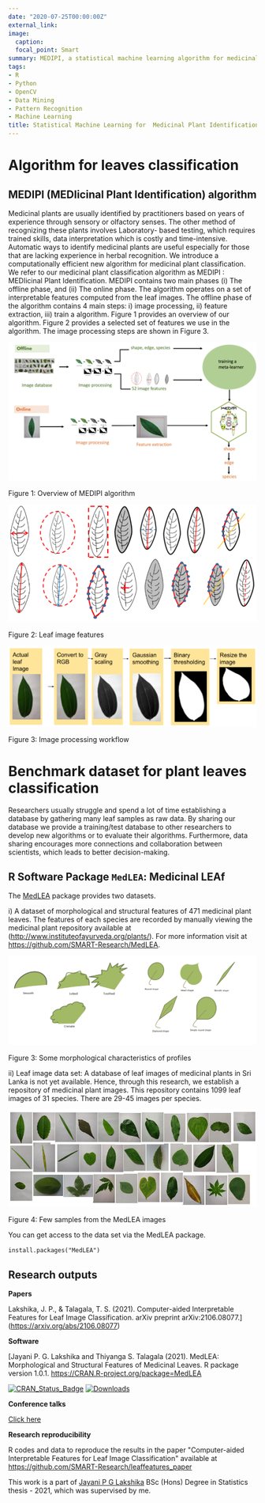 ```yaml
---
date: "2020-07-25T00:00:00Z"
external_link: 
image:
  caption: 
  focal_point: Smart
summary: MEDIPI, a statistical machine learning algorithm for medicinal plant identification and a leaf image database for plant classification.
tags:
- R
- Python
- OpenCV
- Data Mining
- Pattern Recognition
- Machine Learning
title: Statistical Machine Learning for  Medicinal Plant Identification
---
```



# Algorithm for leaves classification

## MEDIPI (**MEDI**icinal **P**lant **I**dentification) algorithm 

Medicinal plants are usually identified by practitioners based on years of experience through
sensory or olfactory senses. The other method of recognizing these plants involves Laboratory-
based testing, which requires trained skills, data interpretation which is costly and time-intensive. Automatic ways to identify medicinal plants are useful especially for those that are lacking experience in herbal recognition. We introduce a computationally efficient new algorithm for medicinal plant classification.  We
refer to our medicinal plant classification algorithm as MEDIPI : MEDIicinal Plant
Identification. MEDIPI
contains two main phases (i) The offline phase, and (ii) The online phase. The algorithm operates on a set of interpretable features  computed from the leaf images. The offline phase of the algorithm contains 4 main steps: i) image processing, ii) feature extraction, iii) train a algorithm. Figure 1 provides an overview of our algorithm. Figure 2 provides a selected set of features we use in the algorithm. The image processing steps are shown in Figure 3.

![](medipi.png)

Figure 1: Overview of MEDIPI algorithm

![](sh_f.png)


Figure 2: Leaf image features

![](image_processing.png)

Figure 3: Image processing workflow


# Benchmark dataset for plant leaves classification



Researchers usually struggle and spend a lot of time
establishing a database by gathering many leaf samples as raw data. By sharing our database we
provide a training/test database to other researchers to develop new algorithms or to evaluate their algorithms. Furthermore,  data
sharing encourages more connections and collaboration between scientists, which leads to better decision-making.

## R Software Package `MedLEA`: **Med**icinal **LEA**f




The [MedLEA](https://github.com/SMART-Research/MedLEA) package provides two datasets.

i) A dataset of morphological and structural features of 471 medicinal plant leaves. The features of each species are recorded by manually viewing the medicinal plant repository available at (<http://www.instituteofayurveda.org/plants/>). For more information visit at <https://github.com/SMART-Research/MedLEA>.

![](leaf.png)

Figure 3:  Some morphological characteristics of profiles

ii) Leaf image data set:  A database of leaf images of medicinal plants in Sri Lanka is
not yet available. Hence, through this research, we establish a repository of medicinal
plant images. This repository contains 1099 leaf images of 31 species. There are 29-45 images per species. 

![](imgleaf.png)

Figure 4: Few samples from the MedLEA images

You can get access to the data set via the MedLEA package. 

```{r, eval=FLASE}
install.packages("MedLEA")
```




## Research outputs

**Papers**

Lakshika, J. P., & Talagala, T. S. (2021). Computer-aided Interpretable Features for Leaf Image Classification. arXiv preprint arXiv:2106.08077.](https://arxiv.org/abs/2106.08077)


**Software**

[Jayani P. G. Lakshika and Thiyanga S. Talagala (2021). MedLEA: Morphological and Structural Features of Medicinal Leaves. R package version 1.0.1.
https://CRAN.R-project.org/package=MedLEA


[![CRAN\_Status\_Badge](http://www.r-pkg.org/badges/version/MedLEA)](https://CRAN.R-project.org/package=MedLEA)
[![Downloads](http://cranlogs.r-pkg.org/badges/MedLEA)](https://cran.r-project.org/package=MedLEA)

**Conference talks**

[Click here](https://www.youtube.com/channel/UCqfu75XVtV4s-W5aiw1tavQ)

**Research reproducibility**

R codes and data to reproduce the results in the paper "Computer-aided Interpretable Features for Leaf Image Classification" available at https://github.com/SMART-Research/leaffeatures_paper



This work is a part of [Jayani P G Lakshika](https://www.linkedin.com/in/jayani-lakshika-9a0297162/) BSc (Hons) Degree in Statistics thesis - 2021, which was supervised by me.










